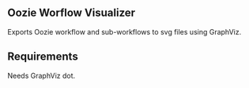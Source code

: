 Oozie Worflow Visualizer
--------------------
Exports Oozie workflow and sub-workflows to svg files using GraphViz.

Requirements
--------------------
Needs GraphViz dot.
